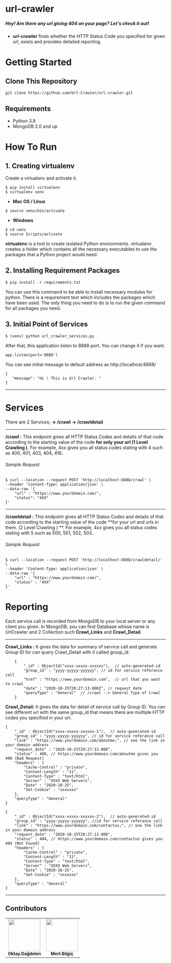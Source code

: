 # url-crawler

##### Hey! Are there any url giving 404 on your page? Let's check it out!

- **url-crawler**  finds whether the HTTP Status Code you specified for given url, exists and provides detailed reporting.

# Getting Started

## Clone This Repository

```
git clone https://github.com/Url-Crawler/url-crawler.git
```

## Requirements

- Python 3.8
- MongoDB 2.0 and up 


# How To Run
## 1.  Creating virtualenv

Create a virtualenv and activate it.

```
$ pip install virtualenv
$ virtualenv venv
```

- **Mac OS / Linux**
```
$ source venv/bin/activate
```

- **Windows**
```
$ cd venv
$ source Scripts/activate
```

**virtualenv** is a tool to create isolated Python environments. virtualenv creates a folder which contains all the necessary executables to use the packages that a Python project would need.

## 2.  Installing Requirement Packages

```
$ pip install -r requirements.txt
```

You can use this command to be able to install necessary modules for python. There is a requirement text which includes the packages which have been used. The only thing you need to do is to run the given command for all packages you need.

## 3. Initial Point of Services
```
$ (venv) python url_crawler_services.py
```

After that, this application listen to 8888 port. You can change it if you want.

    app.listen(port='8888')

You can see initial message to default address as http://localhost:8888/

    {
       "message": "Hi ! This is Url Crawler. "
    }

------------

# Services

There are 2 Services; 
**-> /crawl**
**-> /crawldetail**

------------

**/crawl :** This endpoint gives all HTTP Status Codes and details of that code according to the starting value of the code **for only your url (1 Level Crawling )**. For example, 4xx gives you all status codes stating with 4 such as 400, 401, 403, 404, 416..


###### Sample Request
```
$ curl --location --request POST 'http://localhost:8888/crawl' \
--header 'Content-Type: application/json' \
--data-raw '{
    "url" : "https://www.yourdomain.com/",
    "status": "4XX"
}'
```

------------


**/crawldetail :** This endpoint gives all HTTP Status Codes and details of that code according to the starting value of the code **for your url and urls in them. (2 Level Crawling ) **. For example, 4xx gives you all status codes stating with 5 such as 500, 501, 502, 503..


###### Sample Request
```
$ curl --location --request POST 'http://localhost:8888/crawldetail/' \
--header 'Content-Type: application/json' \
--data-raw '{
    "url" : "https://www.yourdomain.com/",
    "status" : "4XX"
}'
```
# Reporting
Each service call is recorded from MongoDB to your local server or any client you given.
In MongoDB, you can find Database whose name is UrlCrawler and 2 Collection such **Crawl_Links** and **Crawl_Detail**.


------------


**Crawl_Links :** It gives the data for summary of service call and generate Group ID for can query Crawl_Detail with it called group_id. 

```
    {
        "_id" : ObjectId("xxxx-xxxxx-xxxxxx"),  // auto-generated-id
        "group_id" : "yyyy-yyyyy-yyyyyy", // id for service referance call
        "href" : "https://www.yourdomain.com",  // url that you want to crawl
        "date" : "2020-10-25T20:27:13.000Z", // request date
        "queryType" : "General"  // /crawl --> General Type of Crawl
    }
```


**Crawl_Detail:** It gives the data for detail of service call by Group ID. You can see different url with the same group_id that means there are multiple HTTP codes you specified in your url.

```
{
    "_id" : ObjectId("xxxx-xxxxx-xxxxxx-1"),  // auto-generated-id
    "group_id" : "yyyy-yyyyy-yyyyyy", // id for service referance call
    "link" : "https://www.yourdomain.com/aboutme;", // one the link in your domain address
    "request_date" : "2020-10-25T20:27:13.000",
    "status" : 400, // https://www.yourdomain.com/aboutme gives you 400 (Bad Request)
    "headers" : {
        "Cache-Control" : "private",
        "Content-Length" : "11",
        "Content-Type" : "text/html",
        "Server" : "XXXX Web Servers",
        "Date" : "2020-10-25",
        "Set-Cookie" : "xxxxxxx"
    },
    "queryType" : "General"
}

{
    "_id" : ObjectId("xxxx-xxxxx-xxxxxx-2"),  // auto-generated-id
    "group_id" : "yyyy-yyyyy-yyyyyy", //id for service referance call
    "link" : "https://www.yourdomain.com/contactus;", // one the link in your domain address
    "request_date" : "2020-10-25T20:27:13.000",
    "status" : 404, // https://www.yourdomain.com/contactus gives you 404 (Not Found)
    "headers" : {
        "Cache-Control" : "private",
        "Content-Length" : "11",
        "Content-Type" : "text/html",
        "Server" : "XXXX Web Servers",
        "Date" : "2020-10-25",
        "Set-Cookie" : "xxxxxxx"
    },
    "queryType" : "General"
}
```
------------
## Contributors
<table style="width:100%">
  <tr>
    <td align="center"><a href="https://github.com/oktydag"><img src="https://avatars0.githubusercontent.com/u/22777355" width="100px;" alt=""/><br /><sub><b>Oktay Dağdelen </b></sub></a><br />
    </td>
    <td align="center"><a href="https://github.com/mertbilgic"><img src="https://avatars2.githubusercontent.com/u/34304850" width="100px;" alt=""/><br /><sub><b>Mert Bilgiç</b></sub></a><br />
    </td>
  </tr>
</table>
    
    
  
  

